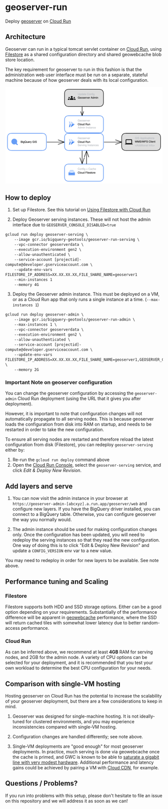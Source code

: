 # geoserver-run

Deploy [geoserver](https://geoserver.org/) on [Cloud Run](https://cloud.google.com/run)

## Architecture

Geoserver can run in a typical tomcat servlet container on [Cloud Run](https://cloud.google.com/run), using
[Filestore](https://cloud.google.com/filestore) as a shared configuration directory
and shared geowebcache blob store location.

The key requirement for geoserver to run in this fashion is that the
administration web user interface must be run on a separate, stateful machine
because of how geoserver deals with its local configuration.

![Geoserver on Run diagram](geoserver_run_diagram.png)

## How to deploy

1. Set up Filestore. See this tutorial on [Using Filestore with Cloud Run](https://cloud.google.com/run/docs/tutorials/network-filesystems-filestore)

2. Deploy Geoserver serving instances. These will not host the admin interface due to `GEOSERVER_CONSOLE_DISABLED=true`

```
gcloud run deploy geoserver-serving \
    --image gcr.io/bigquery-geotools/geoserver-run-serving \
    --vpc-connector geoserverdata \
    --execution-environment gen2 \
    --allow-unauthenticated \
    --service-account [projectid]-compute@developer.gserviceaccount.com \
    --update-env-vars FILESTORE_IP_ADDRESS=XX.XX.XX.XX,FILE_SHARE_NAME=geoserver1
    --min-instances 1
    --memory 4G
```

3. Deploy the Geoserver admin instance. This must be deployed on a VM, or as a Cloud Run app that only runs a single instance at a time. (`--max-instances 1`)

```
gcloud run deploy geoserver-admin \
    --image gcr.io/bigquery-geotools/geoserver-run-admin \
    --max-instances 1 \
    --vpc-connector geoserverdata \
    --execution-environment gen2 \
    --allow-unauthenticated \
    --service-account [projectid]-compute@developer.gserviceaccount.com \
    --update-env-vars FILESTORE_IP_ADDRESS=XX.XX.XX.XX,FILE_SHARE_NAME=geoserver1,GEOSERVER_CSRF_DISABLED=true \
    --memory 2G
```

### Important Note on geoserver configuration

You can change the geoserver configuration by accessing the `geoserver-admin`
Cloud Run deployment (using the URL that it gives you after deployment). 

However, it is important to note that configuration changes will not
automatically propagate to all serving nodes. This is because geoserver loads
the configuration from disk into RAM on startup, and needs to be restarted in
order to take the new configuration.

To ensure all serving nodes are restarted and therefore reload the latest
configuration from disk (Filestore), you can redeploy `geoserver-serving`
either by:
1. Re-run the `gcloud run deploy` command above
2. Open the [Cloud Run Console](https://console.cloud.google.com/), select the
`geoserver-serving` service, and click *Edit & Deploy New Revision*.


## Add layers and serve

1. You can now visit the admin instance in your browser at
`https://geoserver-admin-[abcxyz].a.run.app/geoserver/web` and configure new layers.
If you have the BigQuery driver installed, you can connect to a BigQuery table.
Otherwise, you can configure geoserver the way you normally would.

2. The admin instance should be used for making configuration changes only. Once the
configuration has been updated, you will need to redeploy the serving instances
so that they read the new configuration. One way of doing this is to click
"Edit & Deploy New Revision" and update a `CONFIG_VERSION` env var to a new value.

You may need to redeploy in order for new layers to be available. See note above.

## Performance tuning and Scaling

### Filestore

Filestore supports both HDD and SSD storage options. Either can be a good option
depending on your requirements. Substantially of the performance difference
will be apparent in [geowebcache](https://www.geowebcache.org/) performance, where the SSD will return
cached tiles with somewhat lower latency due to better random-access
performance.

### Cloud Run

As can be inferred above, we recommend at least **4GB** RAM for serving nodes,
and 2GB for the admin node. A variety of CPU options can be selected for
your deployment, and it is recommended that you test your own workload to
determine the best CPU configuration for your needs.

## Comparison with single-VM hosting

Hosting geoserver on Cloud Run has the potential to increase the scalability of
your geoserver deployment, but there are a few considerations to keep in mind.

1. Geoserver was designed for single-machine hosting. It is not ideally-tuned
for clustered environments, and you may experience inconsistencies compared
with single-VM hosting.

2. Configuration changes are handled differently; see note above.

3. Single-VM deployments are "good enough" for most geoserver deployments. In
practice, much serving is done via geowebcache once the cache is primed, and
GWC is known to be able to [saturate a gigabit line with very modest hardware](https://www.geowebcache.org/docs/current/production/index.html#clustering).
Additional performance and latency gains could be achieved by pairing a VM with
[Cloud CDN](https://cloud.google.com/cdn), for example.


## Questions / Problems?

If you run into problems with this setup, please don't hesitate to file an
issue on this repository and we will address it as soon as we can!
